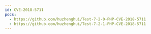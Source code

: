 ```yaml
---
id: CVE-2018-5711
pocs:
  - https://github.com/huzhenghui/Test-7-2-0-PHP-CVE-2018-5711
  - https://github.com/huzhenghui/Test-7-2-1-PHP-CVE-2018-5711
---
```

